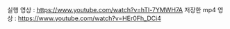 
 실행 영상 : https://www.youtube.com/watch?v=hTl-7YMWH7A
 저장한 mp4 영상 : https://www.youtube.com/watch?v=HEr0Fh_DCi4
